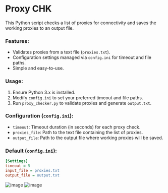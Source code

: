 # Proxy CHK

This Python script checks a list of proxies for connectivity and saves the working proxies to an output file.

### Features:
- Validates proxies from a text file (`proxies.txt`).
- Configuration settings managed via `config.ini` for timeout and file paths.
- Simple and easy-to-use.

### Usage:
1. Ensure Python 3.x is installed.
2. Modify `config.ini` to set your preferred timeout and file paths.
3. Run `proxy_checker.py` to validate proxies and generate `output.txt`.

### Configuration (`config.ini`):
- `timeout`: Timeout duration (in seconds) for each proxy check.
- `proxies_file`: Path to the text file containing the list of proxies.
- `output_file`: Path to the output file where working proxies will be saved.

### Default (`config.ini`):
```ini
[Settings]
timeout = 5
input_file = proxies.txt
output_file = output.txt
```
![image](https://github.com/14627s/Proxy-CHK/assets/173080010/6a1e5313-95a6-49d7-9949-17e582fccfd1)
![image](https://github.com/14627s/Proxy-CHK/assets/173080010/ee943040-7220-48b8-84de-1140f94659ce)
